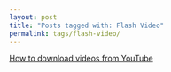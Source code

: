 ```yaml
---
layout: post
title: "Posts tagged with: Flash Video"
permalink: tags/flash-video/
---
```

[How to download videos from YouTube](/2011/08/how-to-download-videos-from-youtube)
